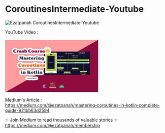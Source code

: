 # CoroutinesIntermediate-Youtube
<img alt="Ezatpanah CoroutinesIntermediate-Youtube" src="https://emojipedia-us.s3.amazonaws.com/content/2020/04/05/yt.png" width="3%"></a>

YouTube Video :
<br>  
<a href="https://youtu.be/i-u7sCWQcVQ" target="_blank"><img alt="Ezatpanah CoroutinesIntermediate-Youtube" src="Coroutines-cover.jpg" width="60%"></a>
<br>

Medium's Article :
<br>
https://medium.com/@ezatpanah/mastering-coroutines-in-kotlin-complete-guide-921bb63d2594

✨ Join Medium to read thousands of valuable stories ✨
<br>
https://medium.com/@ezatpanah/membership

